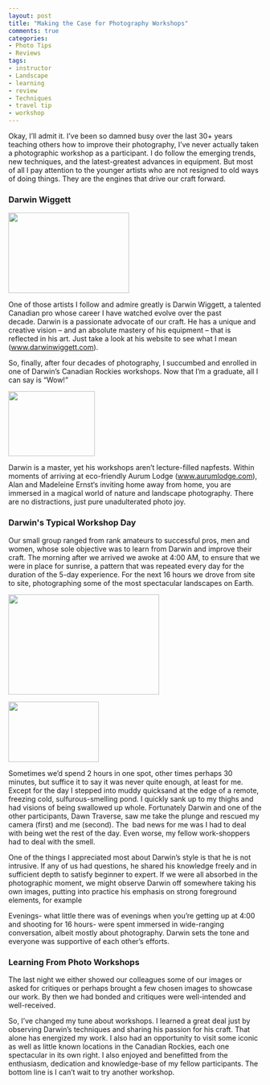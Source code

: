 ```yaml
---
layout: post
title: "Making the Case for Photography Workshops"
comments: true
categories:
- Photo Tips
- Reviews
tags:
- instructor
- Landscape
- learning
- review
- Techniques
- travel tip
- workshop
---
```

Okay, I’ll admit it. I’ve been so damned busy over the last 30+ years teaching others how to improve their photography, I’ve never actually taken a photographic workshop as a participant. I do follow the emerging trends, new techniques, and the latest-greatest advances in equipment. But most of all I pay attention to the younger artists who are not resigned to old ways of doing things. They are the engines that drive our craft forward.
<h3>Darwin Wiggett</h3>
<a href="http://blog.lesterpickerphoto.com/wp-content/uploads/2010/07/biophoto.jpg"><img class="size-full wp-image-231 " title="biophoto" src="http://blog.lesterpickerphoto.com/wp-content/uploads/2010/07/biophoto.jpg" alt="" width="240" height="160"></a>

One of those artists I follow and admire greatly is Darwin Wiggett, a talented Canadian pro whose career I have watched evolve over the past decade. Darwin is a passionate advocate of our craft. He has a unique and creative vision – and an absolute mastery of his equipment – that is reflected in his art. Just take a look at his website to see what I mean (<a href="http://www.darwinwiggett.com">www.darwinwiggett.com</a>).

So, finally, after four decades of photography, I succumbed and enrolled in one of Darwin’s Canadian Rockies workshops. Now that I’m a graduate, all I can say is “Wow!”

<a href="http://blog.lesterpickerphoto.com/wp-content/uploads/2010/07/glance_aurumlodge.jpg"><img class="size-full wp-image-238 " title="glance_aurumlodge" src="http://blog.lesterpickerphoto.com/wp-content/uploads/2010/07/glance_aurumlodge.jpg" alt="" width="172" height="129"></a>

Darwin is a master, yet his workshops aren’t lecture-filled napfests. Within moments of arriving at eco-friendly Aurum Lodge (<a href="http://www.aurumlodge.com">www.aurumlodge.com</a>), Alan and Madeleine Ernst‘s inviting home away from home, you are immersed in a magical world of nature and landscape photography. There are no distractions, just pure unadulterated photo joy.
<h3>Darwin's Typical Workshop Day</h3>
Our small group ranged from rank amateurs to successful pros, men and women, whose sole objective was to learn from Darwin and improve their craft. The morning after we arrived we awoke at 4:00 AM, to ensure that we were in place for sunrise, a pattern that was repeated every day for the duration of the 5-day experience. For the next 16 hours we drove from site to site, photographing some of the most spectacular landscapes on Earth.

<a href="http://blog.lesterpickerphoto.com/wp-content/uploads/2010/07/LesterPicker_BanffNationalPark_landscape.jpg-1-of-1.jpg"><img class="size-medium wp-image-242 " title="LesterPicker_BanffNationalPark_landscape.jpg 1 of 1" src="http://blog.lesterpickerphoto.com/wp-content/uploads/2010/07/LesterPicker_BanffNationalPark_landscape.jpg-1-of-1-300x199.jpg" alt="" width="300" height="199"></a>

<a href="http://blog.lesterpickerphoto.com/wp-content/uploads/2010/07/StickInTheMud1.jpg"><img class="size-medium wp-image-243 " title="StickInTheMud" src="http://blog.lesterpickerphoto.com/wp-content/uploads/2010/07/StickInTheMud1-300x200.jpg" alt="" width="180" height="120"></a>

Sometimes we’d spend 2 hours in one spot, other times perhaps 30 minutes, but suffice it to say it was never quite enough, at least for me. Except for the day I stepped into muddy quicksand at the edge of a remote, freezing cold, sulfurous-smelling pond. I quickly sank up to my thighs and had visions of being swallowed up whole. Fortunately Darwin and one of the other participants, Dawn Traverse, saw me take the plunge and rescued my camera (first) and me (second). The  bad news for me was I had to deal with being wet the rest of the day. Even worse, my fellow work-shoppers had to deal with the smell.

One of the things I appreciated most about Darwin’s style is that he is not intrusive. If any of us had questions, he shared his knowledge freely and in sufficient depth to satisfy beginner to expert. If we were all absorbed in the photographic moment, we might observe Darwin off somewhere taking his own images, putting into practice his emphasis on strong foreground elements, for example

Evenings- what little there was of evenings when you’re getting up at 4:00 and shooting for 16 hours- were spent immersed in wide-ranging conversation, albeit mostly about photography. Darwin sets the tone and everyone was supportive of each other’s efforts.
<h3>Learning From Photo Workshops</h3>
The last night we either showed our colleagues some of our images or asked for critiques or perhaps brought a few chosen images to showcase our work. By then we had bonded and critiques were well-intended and well-received.

So, I’ve changed my tune about workshops. I learned a great deal just by observing Darwin’s techniques and sharing his passion for his craft. That alone has energized my work. I also had an opportunity to visit some iconic as well as little known locations in the Canadian Rockies, each one spectacular in its own right. I also enjoyed and benefitted from the enthusiasm, dedication and knowledge-base of my fellow participants. The bottom line is I can’t wait to try another workshop.